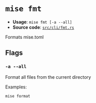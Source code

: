 # `mise fmt`

- **Usage**: `mise fmt [-a --all]`
- **Source code**: [`src/cli/fmt.rs`](https://github.com/jdx/mise/blob/main/src/cli/fmt.rs)

Formats mise.toml

## Flags

### `-a --all`

Format all files from the current directory

Examples:

    mise format
